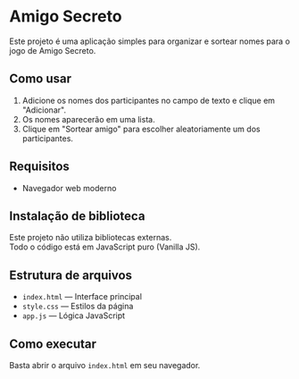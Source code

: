 # Amigo Secreto

Este projeto é uma aplicação simples para organizar e sortear nomes para o jogo de Amigo Secreto.

## Como usar

1. Adicione os nomes dos participantes no campo de texto e clique em "Adicionar".
2. Os nomes aparecerão em uma lista.
3. Clique em "Sortear amigo" para escolher aleatoriamente um dos participantes.

## Requisitos

- Navegador web moderno

## Instalação de biblioteca

Este projeto não utiliza bibliotecas externas.  
Todo o código está em JavaScript puro (Vanilla JS).

## Estrutura de arquivos

- `index.html` — Interface principal
- `style.css` — Estilos da página
- `app.js` — Lógica JavaScript

## Como executar

Basta abrir o arquivo `index.html` em seu navegador.
